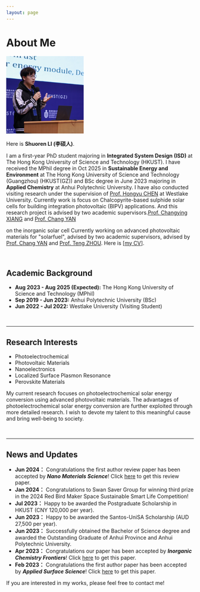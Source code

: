 ```yaml
---
layout: page
---
```


# About Me

<img src="images/shuorenli_2.jpg" class="floatpic" width="208" height="208">

Here is **Shuoren LI (李硕人)**.

I am a first-year PhD student majoring in **Integrated System Design (ISD)** at The Hong Kong University of Science and Technology (HKUST). I have received the MPhil degree in Oct 2025 in **Sustainable Energy and Environment** at The Hong Kong University of Science and Technology (Guangzhou) (HKUST(GZ)) and BSc degree in June 2023 majoring in **Applied Chemistry** at Anhui Polytechnic University. I have also conducted visiting research under the supervision of [Prof. Hongyu CHEN](https://www.westlake.edu.cn/faculty/hongyu-chen.html) at Westlake University. Currently work is focus on Chalcopyrite-based sulphide solar cells for building integration photovoltaic (BIPV) applications. And this research project is advised by two academic supervisors.[Prof. Changying XIANG](https://facultyprofiles.hkust.edu.hk/profiles.php?profile=changying-xiang-changyingx) and [Prof. Chang YAN](https://ece.hkust.edu.hk/changyan)

on the inorganic solar cell Currently working on advanced photovoltaic materials for "solarfuel", advised by two academic supervisors, advised by [Prof. Chang YAN](https://ece.hkust.edu.hk/changyan) and [Prof. Teng ZHOU](https://cbe.hkust.edu.hk/people/teng-zhou). Here is [[my CV](file/CV_Shuoren%20LI.pdf)].

<br>

## Academic Background

- **Aug 2023 - Aug 2025 (Expected):** The Hong Kong University of Science and Technology (MPhil)
- **Sep 2019 - Jun 2023:** Anhui Polytechnic University (BSc)
- **Jun 2022 - Jul 2022:** Westlake University (Visiting Student)

<br>

---

## Research Interests

- Photoelectrochemical
- Photovoltaic Materials
- Nanoelectronics
- Localized Surface Plasmon Resonance
- Perovskite Materials

My current research focuses on photoelectrochemical solar energy conversion using advanced photovoltaic materials. The advantages of photoelectrochemical solar energy conversion are further exploited through more detailed research. I wish to devote my talent to this meaningful cause and bring well-being to society.

<br>

---

## News and Updates

- **Jun 2024：** Congratulations the first author review paper has been accepted by _**Nano Materials Science**_! Click [here](https://www.sciencedirect.com/science/article/pii/S2589965124000771) to get this review paper.
- **Jan 2024：** Congratulations to Swan Saver Group for winning third prize in the 2024 Red Bird Maker Space Sustainable Smart Life Competition!
- **Jul 2023：** Happy to be awarded the Postgraduate Scholarship in HKUST (CNY 120,000 per year).
- **Jun 2023：** Happy to be awarded the Santos-UniSA Scholarship (AUD 27,500 per year).
- **Jun 2023：** Successfully obtained the Bachelor of Science degree and awarded the Outstanding Graduate of Anhui Province and Anhui Polytechnic University.
- **Apr 2023：** Congratulations our paper has been accepted by _**Inorganic Chemistry Frontiers**_! Click [here](https://pubs.rsc.org/en/content/articlelanding/2023/QI/D3QI00472D) to get this paper.
- **Feb 2023：** Congratulations the first author paper has been accepted by _**Applied Surface Science**_! Click [here](https://www.sciencedirect.com/science/article/pii/S0169433222029828?via%3Dihub) to get this paper.

If you are interested in my works, please feel free to contact me!
